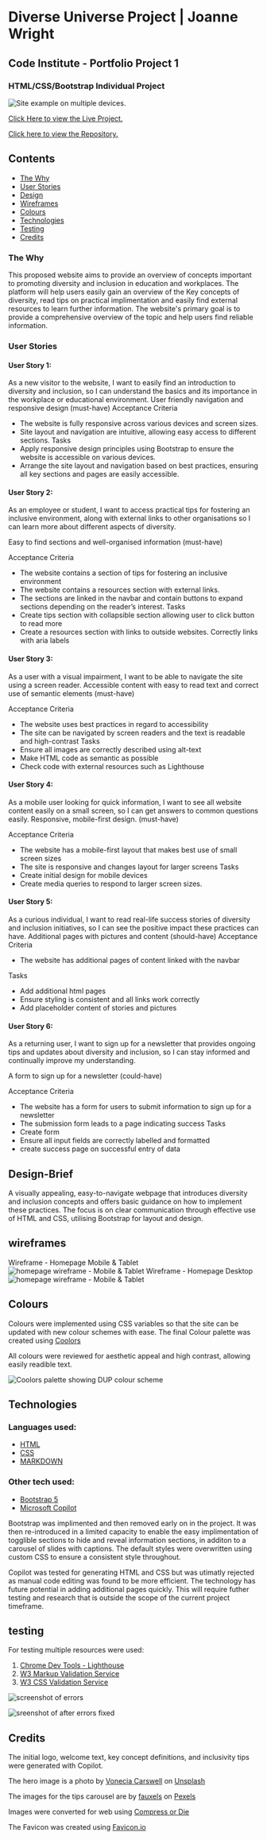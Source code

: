 # Diverse Universe Project | Joanne Wright

## Code Institute - Portfolio Project 1

### HTML/CSS/Bootstrap Individual Project

![Site example on multiple devices.](/docs/Wowsoresponsive.png)

[Click Here to view the Live Project.](https://jo-jpeg.github.io/flagstone-project-01/)

[Click here to view the Repository.](https://github.com/Jo-JPEG/flagstone-project-01)

## Contents
 * [The Why](#the-why)
 * [User Stories](#user-stories)
 * [Design](#design-brief)
 * [Wireframes](#wireframes)
 * [Colours](#colours)
 * [Technologies](#technologies)
 * [Testing](#testing)
 * [Credits](#credits)


### The Why
This proposed website aims to provide an overview of concepts important to promoting diversity and inclusion in education and workplaces. The platform will help users easily gain an overview of the Key concepts of diversity, read tips on practical implimentation and easily find external resources to learn further information. The website's primary goal is to provide a comprehensive overview of the topic and help users find reliable information.

### User Stories

#### User Story 1:
As a new visitor to the website, I want to easily find an introduction to diversity and inclusion, so I can understand the basics and its importance in the workplace or educational environment.
User friendly navigation and responsive design (must-have)
Acceptance Criteria
- The website is fully responsive across various devices and screen sizes.
- Site layout and navigation are intuitive, allowing easy access to different sections.
Tasks
- Apply responsive design principles using Bootstrap to ensure the website is accessible on various devices.
- Arrange the site layout and navigation based on best practices, ensuring all key sections and pages are easily accessible.


#### User Story 2:
As an employee or student, I want to access practical tips for fostering an inclusive environment, along with external links to other organisations so I can learn more about different aspects of diversity.

Easy to find sections and well-organised information (must-have)

Acceptance Criteria
- The website contains a section of tips for fostering an inclusive environment 
- The website contains a resources section with external links.
- The sections are linked in the navbar and contain buttons to expand sections depending on the reader’s interest. 
Tasks
- Create tips section with collapsible section allowing user to click button to read more
- Create a resources section with links to outside websites. Correctly links with aria labels


#### User Story 3: 
As a user with a visual impairment, I want to be able to navigate the site using a screen reader. 
Accessible content with easy to read text and correct use of semantic elements (must-have)

Acceptance Criteria
- The website uses best practices in regard to accessibility 
- The site can be navigated by screen readers and the text is readable and high-contrast
Tasks
- Ensure all images are correctly described using alt-text
- Make HTML code as semantic as possible
- Check code with external resources such as Lighthouse


#### User Story 4:
As a mobile user looking for quick information, I want to see all website content easily on a small screen, so I can get answers to common questions easily.
Responsive, mobile-first design. (must-have)

Acceptance Criteria
- The website has a mobile-first layout that makes best use of small screen sizes 
- The site is responsive and changes layout for larger screens
Tasks
- Create initial design for mobile devices
- Create media queries to respond to larger screen sizes. 

#### User Story 5: 
As a curious individual, I want to read real-life success stories of diversity and inclusion initiatives, so I can see the positive impact these practices can have.
Additional pages with pictures and content (should-have)
Acceptance Criteria
- The website has additional pages of content linked with the navbar 

Tasks
- Add additional html pages
- Ensure styling is consistent and all links work correctly
- Add placeholder content of stories and pictures


#### User Story 6: 
As a returning user, I want to sign up for a newsletter that provides ongoing tips and updates about diversity and inclusion, so I can stay informed and continually improve my understanding.

A form to sign up for a newsletter (could-have)

Acceptance Criteria
- The website has a form for users to submit information to sign up for a newsletter
- The submission form leads to a page indicating success 
Tasks
- Create form
- Ensure all input fields are correctly labelled and formatted
- create success page on successful entry of data  



## Design-Brief
A visually appealing, easy-to-navigate webpage that introduces diversity and inclusion concepts and offers basic guidance on how to implement these practices. The focus is on clear communication through effective use of HTML and CSS, utilising Bootstrap for layout and design.

## wireframes

Wireframe - Homepage Mobile & Tablet 
![homepage wireframe - Mobile & Tablet](docs/portfolio01-mobile-wireframe-mvp01.png)
Wireframe - Homepage Desktop
![homepage wireframe - Mobile & Tablet](docs/portfolio01-desktop-wireframe-mvp01.png)

## Colours

Colours were implemented using CSS variables so that the site can be updated with new colour schemes with ease. The final Colour palette was created using [Coolors](https://coolors.co/)

All colours were reviewed for aesthetic appeal and high contrast, allowing easily readible text. 

![Coolors palette showing DUP colour scheme](/docs/Diverse%20Universe%20Project.png)

## Technologies

### Languages used:

- [HTML](https://en.wikipedia.org/wiki/HTML5)
- [CSS](https://en.wikipedia.org/wiki/CSS)
- [MARKDOWN](https://en.wikipedia.org/wiki/Markdown)

### Other tech used:

- [Bootstrap 5](https://getbootstrap.com/)
- [Microsoft Copilot](https://copilot.microsoft.com/)

Bootstrap was implimented and then removed early on in the project. It was then re-introduced in a limited capacity to enable the easy implimentation of togglible sections to hide and reveal information sections, in additon to a carousel of slides with captions. The default styles were overwritten using custom CSS to ensure a consistent style throughout. 

Copilot was tested for generating HTML and CSS but was utimatly rejected as manual code editing was found to be more efficient. 
The technology has future potential in adding additional pages quickly. This will require futher testing and research that is outside the scope of the current project timeframe.

## testing

For testing multiple resources were used:

1. [Chrome Dev Tools - Lighthouse](https://developers.google.com/web/tools/lighthouse/)
2. [W3 Markup Validation Service](https://validator.w3.org/)
3. [W3 CSS Validation Service](https://jigsaw.w3.org/css-validator/)

![screenshot of errors](/docs/HTML-errors01.png)

![sreenshot of after errors fixed](/docs/all-better01.png)
## Credits  

The initial logo, welcome text, key concept definitions, and inclusivity tips were generated with Copilot.

The hero image is a photo by [Vonecia Carswell](https://unsplash.com/@voneciacarswell?utm_content=creditCopyText&utm_medium=referral&utm_source=unsplash) on [Unsplash](https://unsplash.com/photos/four-person-holding-each-others-waist-at-daytime-0aMMMUjiiEQ?utm_content=creditCopyText&utm_medium=referral&utm_source=unsplash) 

The images for the tips carousel are by [fauxels](https://www.pexels.com/@fauxels/) on [Pexels](https://www.pexels.com/)

Images were converted for web using [Compress or Die](https://compress-or-die.com/)

The Favicon was created using [Favicon.io](https://favicon.io/favicon-generator/)

